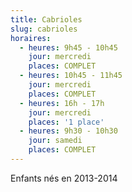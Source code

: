 ```yaml
---
title: Cabrioles
slug: cabrioles
horaires:
  - heures: 9h45 - 10h45
    jour: mercredi
    places: COMPLET
  - heures: 10h45 - 11h45
    jour: mercredi
    places: COMPLET
  - heures: 16h - 17h
    jour: mercredi
    places: '1 place'
  - heures: 9h30 - 10h30
    jour: samedi
    places: COMPLET
---
```

Enfants nés en 2013-2014
